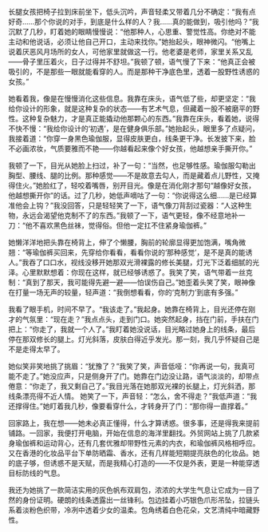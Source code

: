 长腿女孩把椅子拉到床前坐下，低头沉吟，声音轻柔又带着几分不确定：“我有点好奇……那个你说的对手，到底是什么样的人？我……真的能做到，吸引他吗？”我沉默了几秒，盯着她的眼睛慢慢说：“他那种人，心思重、警觉性高。你绝对不能主动和他说话，必须让他自己开口，主动来找你。”她抬起头，眼神微闪。“他嘴上说着厌恶风月场所的女人，可他家里就做这一行。他老婆是老师，家里关系又乱——骨子里压着火，日子过得并不舒坦。”我顿了顿，语气慢了下来：“他真正会被吸引的，不是那些一眼就能看穿的人。而是那种干净底色里，透着一股野性诱惑的女孩。”

她看着我，像是在慢慢消化这些信息。我靠在床头，语气低了些，却更坚定：“我给你设计的形象，就是这种复杂的状态——有艺术气息，但藏着一股不被磨平的野性。这种复杂魅力，才是真正能撬动他那颗心的东西。”我靠在床头，看着她，说得不快不慢：“我给你设计的‘初遇’，是在健身俱乐部。”她抬起头，眼里多了点疑问，我接着道：“你穿一身黑色瑜伽服，显得皮肤更白，线条更干净。长发披下来，脸不必画浓妆，气质要雅而不艳——你越看起来像个好女孩，他越想亲手撕开你。”

我顿了一下，目光从她脸上扫过，补了一句：“当然，也足够性感。瑜伽服勾勒出胸型、腰线、腿的比例。那种感觉——不是故意去勾人，而是藏着点儿野性，又掩得住火。”她脸红了，轻咬着嘴唇，别开目光。像是在消化刚才那句“越像好女孩，他越想撕开你”的话。过了几秒，她低声嘀咕了一句：“你说得这么细……是已经算准他会上钩？”我没回答，只是轻轻笑了一下，语气像刀背刮过瓷器：“人这种生物，永远会渴望他克制不了的东西。”我顿了一下，语气更轻，像不经意地补一刀：“他不喜欢黑色丝袜，觉得俗。但他一定扛不住紧身瑜伽裤。”

她懒洋洋地把头靠在椅背上，伸了个懒腰，胸前的轮廓显得更加饱满，嘴角微翘：“等瑜伽裤买回来，先穿给你看看，看看你说的‘那种感觉’，是不是真的能诱人。”我吞了口口水，视线没移开她那双光滑裸露的修长美腿，灯光下泛着细腻的光泽。心里默默想着：你现在这样，就已经够诱惑了。我笑了笑，语气带着一丝克制：“真到了那天，我可能得先避一避——怕误伤自己。”她歪着头笑了笑，眼神像在打量一场无声的较量，轻声道：“我倒想看看，你的‘克制力’到底有多强。”

我看了眼手机，时间不早了。“我该走了。”我起身。她靠在椅背上，目光还停在刚才的气氛里：“现在走？”我点点头，走到门口。她突然起身，挡在门前，手扶在门把上：“你走了，我就一个人了。”我盯着她没说话，目光略过她身上的线条，最后停在那双修长的腿上。灯光斜落，皮肤白得近乎发光。那一刻，我几乎怀疑自己是不是走得太早了。

她似笑非笑地挑了挑眉：“犹豫了？”我笑了笑，声音低哑：“你再说一句，我真可能不走了。”她没应声，只是侧身开了门。她靠在门边没让路，语气淡淡的，却带点倦意：“你走了，我又剩自己了。”我目光落在她那双光裸的长腿上，灯光斜洒，那线条漂亮得不近人情。  她笑了一下，声音轻：“怎么，舍不得走？”我低声道：“我还撑得住。”她盯着我几秒，像要看穿什么，才转身开了门：“那你得一直撑着。”

回家路上，我在想——她未必真正懂得，什么才算诱惑。很多事，还是得我来提前铺路。一回家，我便打开电脑，开始在信息的海洋里翻找。外贸网站上挑了几款紧身瑜伽裤和运动背心，还有几套优雅却带野性元素的内衣，和瑜伽裤风格相呼应。又在香港的化妆品平台下单防晒霜、香水，还有几样能短期提亮肤色的化妆品。她的底子够，但诱惑不是天赋，而是我精心打造的——不仅是外表，更是一种能穿透目标防线的气息。

我还为她挑了一款简洁实用的灰色帆布双肩包，浓浓的大学生气息让它成为一目了然的身份证明。硬朗的线条透露出一丝锋利。包边挂着小巧银色爪形吊坠，拉链头系着淡粉色织带，冷冽中透着少女的温柔。包角绣着白色花朵，文艺清纯中暗藏野性。